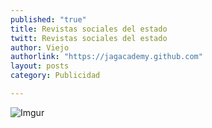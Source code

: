 ```yaml
---
published: "true"
title: Revistas sociales del estado
twitt: Revistas sociales del estado
author: Viejo
authorlink: "https://jagacademy.github.com"
layout: posts
category: Publicidad

---
```


![Imgur](http://i.imgur.com/AOqxJDf.jpg)
